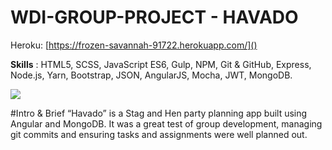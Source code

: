 # WDI-GROUP-PROJECT - HAVADO

Heroku: [https://frozen-savannah-91722.herokuapp.com/]()

**Skills** : HTML5, SCSS, JavaScript ES6, Gulp, NPM, Git & GitHub, Express, Node.js, Yarn, Bootstrap, JSON, AngularJS, Mocha, JWT, MongoDB.

![](https://i.imgur.com/k1lIg6I.jpg)

#Intro & Brief
“Havado” is a Stag and Hen party planning app built using Angular and MongoDB. It was a great test of group development, managing git commits and ensuring tasks and assignments were well planned out.
